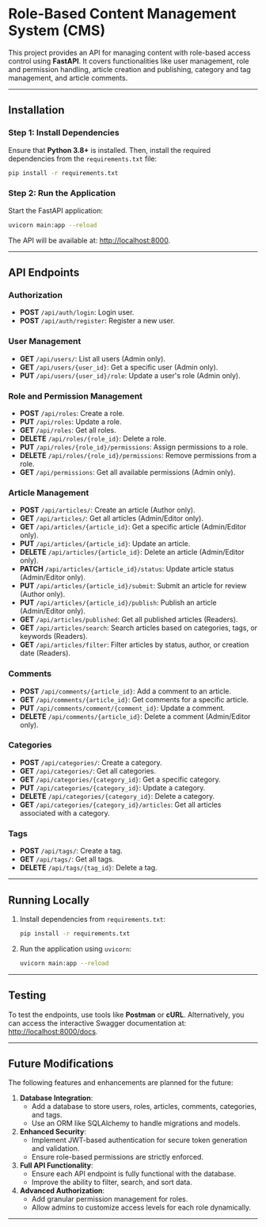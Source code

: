 
# Role-Based Content Management System (CMS)

This project provides an API for managing content with role-based access control using **FastAPI**. It covers functionalities like user management, role and permission handling, article creation and publishing, category and tag management, and article comments.

---

## Installation

### Step 1: Install Dependencies
Ensure that **Python 3.8+** is installed. Then, install the required dependencies from the `requirements.txt` file:

```bash
pip install -r requirements.txt
```

### Step 2: Run the Application
Start the FastAPI application:

```bash
uvicorn main:app --reload
```

The API will be available at: [http://localhost:8000](http://localhost:8000).

---

## API Endpoints

### Authorization
- **POST** `/api/auth/login`: Login user.
- **POST** `/api/auth/register`: Register a new user.

### User Management
- **GET** `/api/users/`: List all users (Admin only).
- **GET** `/api/users/{user_id}`: Get a specific user (Admin only).
- **PUT** `/api/users/{user_id}/role`: Update a user's role (Admin only).

### Role and Permission Management
- **POST** `/api/roles`: Create a role.
- **PUT** `/api/roles`: Update a role.
- **GET** `/api/roles`: Get all roles.
- **DELETE** `/api/roles/{role_id}`: Delete a role.
- **PUT** `/api/roles/{role_id}/permissions`: Assign permissions to a role.
- **DELETE** `/api/roles/{role_id}/permissions`: Remove permissions from a role.
- **GET** `/api/permissions`: Get all available permissions (Admin only).

### Article Management
- **POST** `/api/articles/`: Create an article (Author only).
- **GET** `/api/articles/`: Get all articles (Admin/Editor only).
- **GET** `/api/articles/{article_id}`: Get a specific article (Admin/Editor only).
- **PUT** `/api/articles/{article_id}`: Update an article.
- **DELETE** `/api/articles/{article_id}`: Delete an article (Admin/Editor only).
- **PATCH** `/api/articles/{article_id}/status`: Update article status (Admin/Editor only).
- **PUT** `/api/articles/{article_id}/submit`: Submit an article for review (Author only).
- **PUT** `/api/articles/{article_id}/publish`: Publish an article (Admin/Editor only).
- **GET** `/api/articles/published`: Get all published articles (Readers).
- **GET** `/api/articles/search`: Search articles based on categories, tags, or keywords (Readers).
- **GET** `/api/articles/filter`: Filter articles by status, author, or creation date (Readers).

### Comments
- **POST** `/api/comments/{article_id}`: Add a comment to an article.
- **GET** `/api/comments/{article_id}`: Get comments for a specific article.
- **PUT** `/api/comments/comment/{comment_id}`: Update a comment.
- **DELETE** `/api/comments/{article_id}`: Delete a comment (Admin/Editor only).

### Categories
- **POST** `/api/categories/`: Create a category.
- **GET** `/api/categories/`: Get all categories.
- **GET** `/api/categories/{category_id}`: Get a specific category.
- **PUT** `/api/categories/{category_id}`: Update a category.
- **DELETE** `/api/categories/{category_id}`: Delete a category.
- **GET** `/api/categories/{category_id}/articles`: Get all articles associated with a category.

### Tags
- **POST** `/api/tags/`: Create a tag.
- **GET** `/api/tags/`: Get all tags.
- **DELETE** `/api/tags/{tag_id}`: Delete a tag.

---

## Running Locally

1. Install dependencies from `requirements.txt`:
   ```bash
   pip install -r requirements.txt
   ```
2. Run the application using `uvicorn`:
   ```bash
   uvicorn main:app --reload
   ```

---

## Testing

To test the endpoints, use tools like **Postman** or **cURL**. Alternatively, you can access the interactive Swagger documentation at:
[http://localhost:8000/docs](http://localhost:8000/docs).

---

## Future Modifications

The following features and enhancements are planned for the future:
1. **Database Integration**:
   - Add a database to store users, roles, articles, comments, categories, and tags.
   - Use an ORM like SQLAlchemy to handle migrations and models.
2. **Enhanced Security**:
   - Implement JWT-based authentication for secure token generation and validation.
   - Ensure role-based permissions are strictly enforced.
3. **Full API Functionality**:
   - Ensure each API endpoint is fully functional with the database.
   - Improve the ability to filter, search, and sort data.
4. **Advanced Authorization**:
   - Add granular permission management for roles.
   - Allow admins to customize access levels for each role dynamically.

---